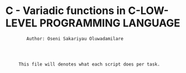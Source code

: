 #	  C - Variadic functions in C-LOW-LEVEL PROGRAMMING LANGUAGE




		    Author: Oseni Sakariyau Oluwadamilare




	     This file will denotes what each script does per task.

